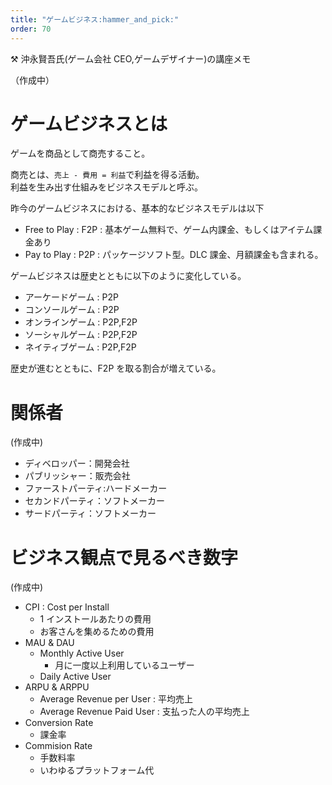 ```yaml
---
title: "ゲームビジネス:hammer_and_pick:"
order: 70
---
```


:hammer_and_pick:
沖永賢吾氏(ゲーム会社 CEO,ゲームデザイナー)の講座メモ

（作成中）

# ゲームビジネスとは

ゲームを商品として商売すること。

商売とは、`売上 - 費用 = 利益`で利益を得る活動。  
利益を生み出す仕組みをビジネスモデルと呼ぶ。

昨今のゲームビジネスにおける、基本的なビジネスモデルは以下

- Free to Play : F2P : 基本ゲーム無料で、ゲーム内課金、もしくはアイテム課金あり
- Pay to Play : P2P : パッケージソフト型。DLC 課金、月額課金も含まれる。

ゲームビジネスは歴史とともに以下のように変化している。

- アーケードゲーム : P2P
- コンソールゲーム : P2P
- オンラインゲーム : P2P,F2P
- ソーシャルゲーム : P2P,F2P
- ネイティブゲーム : P2P,F2P

歴史が進むとともに、F2P を取る割合が増えている。

# 関係者

(作成中)

- ディベロッパー：開発会社
- パブリッシャー：販売会社
- ファーストパーティ:ハードメーカー
- セカンドパーティ：ソフトメーカー
- サードパーティ：ソフトメーカー

# ビジネス観点で見るべき数字

(作成中)

- CPI : Cost per Install
  - 1 インストールあたりの費用
  - お客さんを集めるための費用
- MAU & DAU
  - Monthly Active User
    - 月に一度以上利用しているユーザー
  - Daily Active User
- ARPU & ARPPU
  - Average Revenue per User : 平均売上
  - Average Revenue Paid User : 支払った人の平均売上
- Conversion Rate
  - 課金率
- Commision Rate
  - 手数料率
  - いわゆるプラットフォーム代
